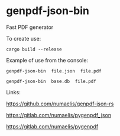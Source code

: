 # genpdf-json-bin

Fast PDF generator

To create use:

```cargo build --release```


Example of use from the console:

``` genpdf-json-bin  file.json  file.pdf ```

``` genpdf-json-bin  base.db  file.pdf ```



Links:

https://github.com/numaelis/genpdf-json-rs

https://gitlab.com/numaelis/pygenpdf_json

https://gitlab.com/numaelis/pygenpdf



